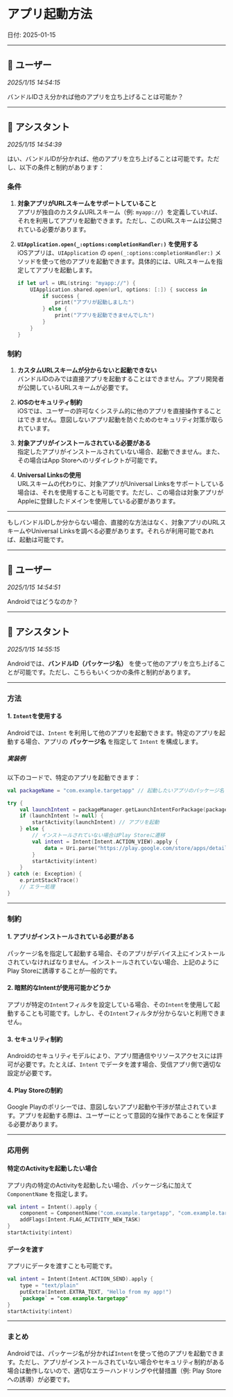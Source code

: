 # アプリ起動方法

日付: 2025-01-15

---

## 👤 ユーザー
*2025/1/15 14:54:15*

バンドルIDさえ分かれば他のアプリを立ち上げることは可能か？

---

## 🤖 アシスタント
*2025/1/15 14:54:39*

はい、バンドルIDが分かれば、他のアプリを立ち上げることは可能です。ただし、以下の条件と制約があります：

### 条件
1. **対象アプリがURLスキームをサポートしていること**  
   アプリが独自のカスタムURLスキーム（例: `myapp://`）を定義していれば、それを利用してアプリを起動できます。ただし、このURLスキームは公開されている必要があります。

2. **`UIApplication.open(_:options:completionHandler:)` を使用する**  
   iOSアプリは、`UIApplication` の `open(_:options:completionHandler:)` メソッドを使って他のアプリを起動できます。具体的には、URLスキームを指定してアプリを起動します。

   ```swift
   if let url = URL(string: "myapp://") {
       UIApplication.shared.open(url, options: [:]) { success in
           if success {
               print("アプリが起動しました")
           } else {
               print("アプリを起動できませんでした")
           }
       }
   }
   ```

### 制約
1. **カスタムURLスキームが分からないと起動できない**  
   バンドルIDのみでは直接アプリを起動することはできません。アプリ開発者が公開しているURLスキームが必要です。

2. **iOSのセキュリティ制約**  
   iOSでは、ユーザーの許可なくシステム的に他のアプリを直接操作することはできません。意図しないアプリ起動を防ぐためのセキュリティ対策が取られています。

3. **対象アプリがインストールされている必要がある**  
   指定したアプリがインストールされていない場合、起動できません。また、その場合はApp Storeへのリダイレクトが可能です。

4. **Universal Linksの使用**  
   URLスキームの代わりに、対象アプリがUniversal Linksをサポートしている場合は、それを使用することも可能です。ただし、この場合は対象アプリがAppleに登録したドメインを使用している必要があります。

---

もしバンドルIDしか分からない場合、直接的な方法はなく、対象アプリのURLスキームやUniversal Linksを調べる必要があります。それらが利用可能であれば、起動は可能です。

---

## 👤 ユーザー
*2025/1/15 14:54:51*

Androidではどうなのか？

---

## 🤖 アシスタント
*2025/1/15 14:55:15*

Androidでは、**バンドルID（パッケージ名）** を使って他のアプリを立ち上げることが可能です。ただし、こちらもいくつかの条件と制約があります。

---

### 方法

#### 1. **`Intent`を使用する**
Androidでは、`Intent` を利用して他のアプリを起動できます。特定のアプリを起動する場合、アプリの **パッケージ名** を指定して `Intent` を構成します。

##### 実装例
以下のコードで、特定のアプリを起動できます：
```kotlin
val packageName = "com.example.targetapp" // 起動したいアプリのパッケージ名

try {
    val launchIntent = packageManager.getLaunchIntentForPackage(packageName)
    if (launchIntent != null) {
        startActivity(launchIntent) // アプリを起動
    } else {
        // インストールされていない場合はPlay Storeに遷移
        val intent = Intent(Intent.ACTION_VIEW).apply {
            data = Uri.parse("https://play.google.com/store/apps/details?id=$packageName")
        }
        startActivity(intent)
    }
} catch (e: Exception) {
    e.printStackTrace()
    // エラー処理
}
```

---

### 制約

#### 1. **アプリがインストールされている必要がある**
パッケージ名を指定して起動する場合、そのアプリがデバイス上にインストールされていなければなりません。インストールされていない場合、上記のようにPlay Storeに誘導することが一般的です。

#### 2. **暗黙的なIntentが使用可能かどうか**
アプリが特定の`Intent`フィルタを設定している場合、その`Intent`を使用して起動することも可能です。しかし、その`Intent`フィルタが分からないと利用できません。

#### 3. **セキュリティ制約**
Androidのセキュリティモデルにより、アプリ間通信やリソースアクセスには許可が必要です。たとえば、`Intent` でデータを渡す場合、受信アプリ側で適切な設定が必要です。

#### 4. **Play Storeの制約**
Google Playのポリシーでは、意図しないアプリ起動や干渉が禁止されています。アプリを起動する際は、ユーザーにとって意図的な操作であることを保証する必要があります。

---

### 応用例

#### 特定のActivityを起動したい場合
アプリ内の特定のActivityを起動したい場合、パッケージ名に加えて `ComponentName` を指定します。

```kotlin
val intent = Intent().apply {
    component = ComponentName("com.example.targetapp", "com.example.targetapp.MainActivity")
    addFlags(Intent.FLAG_ACTIVITY_NEW_TASK)
}
startActivity(intent)
```

#### データを渡す
アプリにデータを渡すことも可能です。

```kotlin
val intent = Intent(Intent.ACTION_SEND).apply {
    type = "text/plain"
    putExtra(Intent.EXTRA_TEXT, "Hello from my app!")
    `package` = "com.example.targetapp"
}
startActivity(intent)
```

---

### まとめ
Androidでは、パッケージ名が分かれば`Intent`を使って他のアプリを起動できます。ただし、アプリがインストールされていない場合やセキュリティ制約がある場合は動作しないので、適切なエラーハンドリングや代替措置（例: Play Storeへの誘導）が必要です。

---

